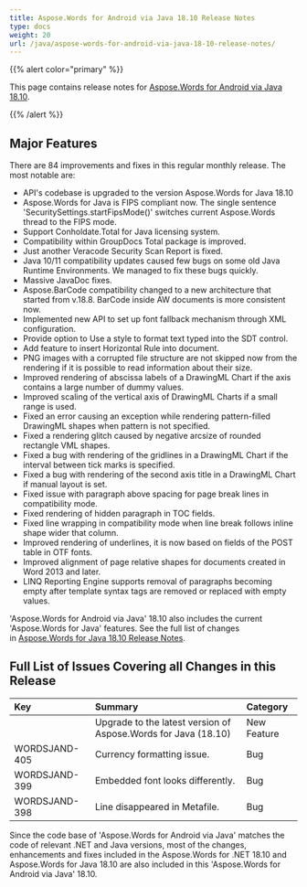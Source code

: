 ```yaml
---
title: Aspose.Words for Android via Java 18.10 Release Notes
type: docs
weight: 20
url: /java/aspose-words-for-android-via-java-18-10-release-notes/
---
```


{{% alert color="primary" %}} 

This page contains release notes for [Aspose.Words for Android via Java 18.10](https://repository.aspose.com/webapp/#/artifacts/browse/tree/General/repo/com/aspose/aspose-words/18.10).

{{% /alert %}} 
## **Major Features**
There are 84 improvements and fixes in this regular monthly release. The most notable are:

- API's codebase is upgraded to the version Aspose.Words for Java 18.10
- Aspose.Words for Java is FIPS compliant now. The single sentence 'SecuritySettings.startFipsMode()' switches current Aspose.Words thread to the FIPS mode.
- Support Conholdate.Total for Java licensing system.
- Compatibility within GroupDocs Total package is improved.
- Just another Veracode Security Scan Report is fixed.
- Java 10/11 compatibility updates caused few bugs on some old Java Runtime Environments. We managed to fix these bugs quickly.
- Massive JavaDoc fixes.
- Aspose.BarCode compatibility changed to a new architecture that started from v.18.8. BarCode inside AW documents is more consistent now.
- Implemented new API to set up font fallback mechanism through XML configuration.
- Provide option to Use a style to format text typed into the SDT control.
- Add feature to insert Horizontal Rule into document.
- PNG images with a corrupted file structure are not skipped now from the rendering if it is possible to read information about their size.
- Improved rendering of abscissa labels of a DrawingML Chart if the axis contains a large number of dummy values.
- Improved scaling of the vertical axis of DrawingML Charts if a small range is used.
- Fixed an error causing an exception while rendering pattern-filled DrawingML shapes when pattern is not specified.
- Fixed a rendering glitch caused by negative arcsize of rounded rectangle VML shapes.
- Fixed a bug with rendering of the gridlines in a DrawingML Chart if the interval between tick marks is specified.
- Fixed a bug with rendering of the second axis title in a DrawingML Chart if manual layout is set.
- Fixed issue with paragraph above spacing for page break lines in compatibility mode.
- Fixed rendering of hidden paragraph in TOC fields.
- Fixed line wrapping in compatibility mode when line break follows inline shape wider that column.
- Improved rendering of underlines, it is now based on fields of the POST table in OTF fonts.
- Improved alignment of page relative shapes for documents created in Word 2013 and later.
- LINQ Reporting Engine supports removal of paragraphs becoming empty after template syntax tags are removed or replaced with empty values.

'Aspose.Words for Android via Java' 18.10 also includes the current 'Aspose.Words for Java' features. See the full list of changes in [Aspose.Words for Java 18.10 Release Notes](/words/java/aspose-words-for-java-18-10-release-notes/).
## **Full List of Issues Covering all Changes in this Release**

|**Key**|**Summary**|**Category**|
| :- | :- | :- |
| |Upgrade to the latest version of Aspose.Words for Java (18.10)|New Feature|
|WORDSJAND-405|Currency formatting issue.|Bug|
|WORDSJAND-399|Embedded font looks differently.|Bug|
|WORDSJAND-398|Line disappeared in Metafile.|Bug|
Since the code base of 'Aspose.Words for Android via Java' matches the code of relevant .NET and Java versions, most of the changes, enhancements and fixes included in the Aspose.Words for .NET 18.10 and Aspose.Words for Java 18.10 are also included in this 'Aspose.Words for Android via Java' 18.10.
